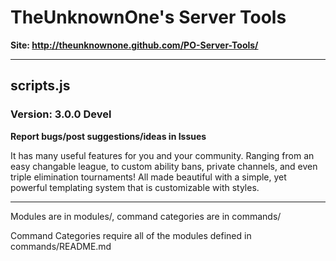 ﻿# TheUnknownOne's Server Tools  

**Site: http://theunknownone.github.com/PO-Server-Tools/**

***

## scripts.js
### Version: 3.0.0 Devel

**Report bugs/post suggestions/ideas in Issues**

It has many useful features for you and your community. Ranging from an easy changable league, to custom ability bans, private channels, and even triple elimination tournaments!
All made beautiful with a simple, yet powerful templating system that is customizable with styles.  
***

Modules are in modules/, command categories are in commands/

Command Categories require all of the modules defined in commands/README.md